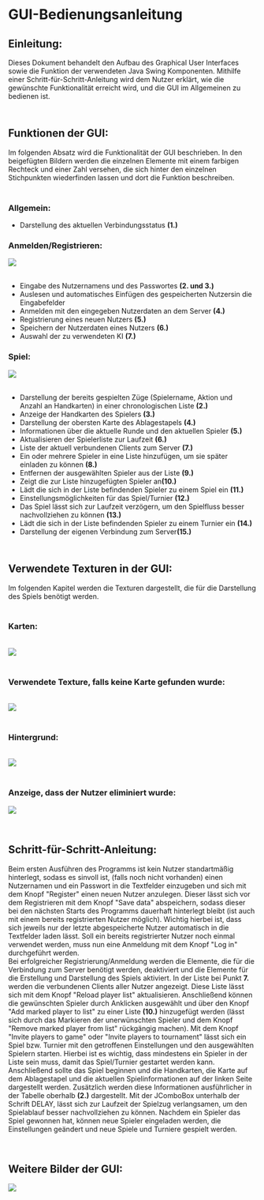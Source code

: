 <h1>GUI-Bedienungsanleitung</h1>

<h2>Einleitung:</h2>
Dieses Dokument behandelt den Aufbau des Graphical User Interfaces sowie die Funktion der verwendeten Java Swing Komponenten. 
Mithilfe einer Schritt-für-Schritt-Anleitung wird dem Nutzer erklärt, wie die gewünschte Funktionalität erreicht wird, und die GUI im Allgemeinen zu bedienen ist. 

<h2><br>Funktionen der GUI:</h2>
Im folgenden Absatz wird die Funktionalität der GUI beschrieben. In den beigefügten Bildern werden die einzelnen Elemente mit einem farbigen Rechteck und einer Zahl versehen, die sich hinter den einzelnen Stichpunkten wiederfinden lassen und dort die Funktion beschreiben.
<h3><br>Allgemein:</h3>
<ul>
<li>Darstellung des aktuellen Verbindungsstatus <b>(1.)</b></li>
</ul>
<h3>Anmelden/Registrieren:</h3>
<img src=".\images\gui_login.png">
<ul>
<br><li>Eingabe des Nutzernamens und des Passwortes <b>(2. und 3.)</b></li>
<li>Auslesen und automatisches Einfügen des gespeicherten Nutzersin die Eingabefelder</li>
<li>Anmelden mit den eingegeben Nutzerdaten an dem Server <b>(4.)</b></li>
<li>Registrierung eines neuen Nutzers <b>(5.)</b></li>
<li>Speichern der Nutzerdaten eines Nutzers <b>(6.)</b></li>
<li>Auswahl der zu verwendeten KI <b>(7.)</b></li>
</ul>
<h3>Spiel:</h3>
<img src=".\images\gui_game.png">
<ul>
<br><li>Darstellung der bereits gespielten Züge (Spielername, Aktion und Anzahl an Handkarten) in einer chronologischen Liste <b>(2.)</b></li>
<li>Anzeige der Handkarten des Spielers <b>(3.)</b></li>
<li>Darstellung der obersten Karte des Ablagestapels <b>(4.)</b></li>
<li>Informationen über die aktuelle Runde und den aktuellen Spieler <b>(5.)</b></li>
<li>Aktualisieren der Spielerliste zur Laufzeit <b>(6.)</b></li>
<li>Liste der aktuell verbundenen Clients zum Server <b>(7.)</b></li>
<li>Ein oder mehrere Spieler in eine Liste hinzufügen, um sie später einladen zu können <b>(8.)</b></li>
<li>Entfernen der ausgewählten Spieler aus der Liste <b>(9.)</b></li>
<li>Zeigt die zur Liste hinzugefügten Spieler an<b>(10.)</b></li>
<li>Lädt die sich in der Liste befindenden Spieler zu einem Spiel ein <b>(11.)</b></li>
<li>Einstellungsmöglichkeiten für das Spiel/Turnier <b>(12.)</b></li>
<li>Das Spiel lässt sich zur Laufzeit verzögern, um den Spielfluss besser nachvollziehen zu können <b>(13.)</b></li>
<li>Lädt die sich in der Liste befindenden Spieler zu einem Turnier ein <b>(14.)</b></li>
<li>Darstellung der eigenen Verbindung zum Server<b>(15.)</b></li>
</ul>

<h2><br>Verwendete Texturen in der GUI:</h2>
Im folgenden Kapitel werden die Texturen dargestellt, die für die Darstellung des Spiels benötigt werden.
<h3><br>Karten:</h3><br>
<img src=".\images\cards.gif"/>
<h3><br>Verwendete Texture, falls keine Karte gefunden wurde:</h3><br>
<img src=".\images\error.png" />
<br><h3><br>Hintergrund:</h3><br>
<img src=".\images\background.png"/>
<h3><br>Anzeige, dass der Nutzer eliminiert wurde:</h3>
<img src=".\images\eliminated.png"/>

<br><h2>Schritt-für-Schritt-Anleitung:</h2>
Beim ersten Ausführen des Programms ist kein Nutzer standartmäßig hinterlegt, sodass es sinvoll ist, (falls noch nicht vorhanden) einen Nutzernamen und ein Passwort in die Textfelder einzugeben und sich mit dem Knopf "Register" einen neuen Nutzer anzulegen. Dieser lässt sich vor dem Registrieren mit dem Knopf "Save data" abspeichern, sodass dieser bei den nächsten Starts des Programms dauerhaft hinterlegt bleibt (ist auch mit einem bereits registrierten Nutzer möglich). Wichtig hierbei ist, dass sich jeweils nur der letzte abgespeicherte Nutzer automatisch in die Textfelder laden lässt. Soll ein bereits registrierter Nutzer noch einmal verwendet werden, muss nun eine Anmeldung mit dem Knopf "Log in" durchgeführt werden.<br>
Bei erfolgreicher Registrierung/Anmeldung werden die Elemente, die für die Verbindung zum Server benötigt werden, deaktiviert und die Elemente für die Erstellung und Darstellung des Spiels aktiviert. In der Liste bei Punkt <b>7.</b> werden die verbundenen Clients aller Nutzer angezeigt. Diese Liste lässt sich mit dem Knopf "Reload player list" aktualisieren. Anschließend können die gewünschten Spieler durch Anklicken ausgewählt und über den Knopf "Add marked player to list" zu einer Liste <b>(10.)</b> hinzugefügt werden (lässt sich durch das Markieren der unerwünschten Spieler und dem Knopf "Remove marked player from list" rückgängig machen). Mit dem Knopf "Invite players to game" oder "Invite players to tournament" lässt sich ein Spiel bzw. Turnier mit den getroffenen Einstellungen und den ausgewählten Spielern starten. Hierbei ist es wichtig, dass mindestens ein Spieler in der Liste sein muss, damit das Spiel/Turnier gestartet werden kann.<br>
Anschließend sollte das Spiel beginnen und die Handkarten, die Karte auf dem Ablagestapel und die aktuellen Spielinformationen auf der linken Seite dargestellt werden. Zusätzlich werden diese Informationen ausführlicher in der Tabelle oberhalb <b>(2.)</b> dargestellt. Mit der JComboBox unterhalb der Schrift DELAY, lässt sich zur Laufzeit der Spielzug verlangsamen, um den Spielablauf besser nachvollziehen zu können.
Nachdem ein Spieler das Spiel gewonnen hat, können neue Spieler eingeladen werden, die Einstellungen geändert und neue Spiele und Turniere gespielt werden.

<br>
<h2>Weitere Bilder der GUI:</h2>
<img src=".\images\gui_example.png"/>
